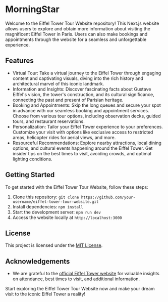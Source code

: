 # MorningStar
Welcome to the Eiffel Tower Tour Website repository! This Next.js website allows users to explore and obtain more information about visiting the magnificent Eiffel Tower in Paris. Users can also make bookings and appointments through the website for a seamless and unforgettable experience.

## Features

- Virtual Tour: Take a virtual journey to the Eiffel Tower through engaging content and captivating visuals, diving into the rich history and architectural marvel of this iconic landmark.
- Information and Insights: Discover fascinating facts about Gustave Eiffel's vision, the tower's construction, and its cultural significance, connecting the past and present of Parisian heritage.
- Booking and Appointments: Skip the long queues and secure your spot in advance with our seamless booking and appointment services. Choose from various tour options, including observation decks, guided tours, and restaurant reservations.
- Personalization: Tailor your Eiffel Tower experience to your preferences. Customize your visit with options like exclusive access to restricted areas, helicopter rides for aerial views, and more.
- Resourceful Recommendations: Explore nearby attractions, local dining options, and cultural events happening around the Eiffel Tower. Get insider tips on the best times to visit, avoiding crowds, and optimal lighting conditions.

## Getting Started

To get started with the Eiffel Tower Tour Website, follow these steps:

1. Clone this repository: `git clone https://github.com/your-username/eiffel-tower-tour-website.git`
2. Install dependencies: `npm install`
3. Start the development server: `npm run dev`
4. Access the website locally at `http://localhost:3000`

## License

This project is licensed under the [MIT License](LICENSE).

## Acknowledgements

- We are grateful to the [official Eiffel Tower website](https://www.toureiffel.paris/en) for valuable insights on attendance, best times to visit, and additional information.

Start exploring the Eiffel Tower Tour Website now and make your dream visit to the iconic Eiffel Tower a reality!

